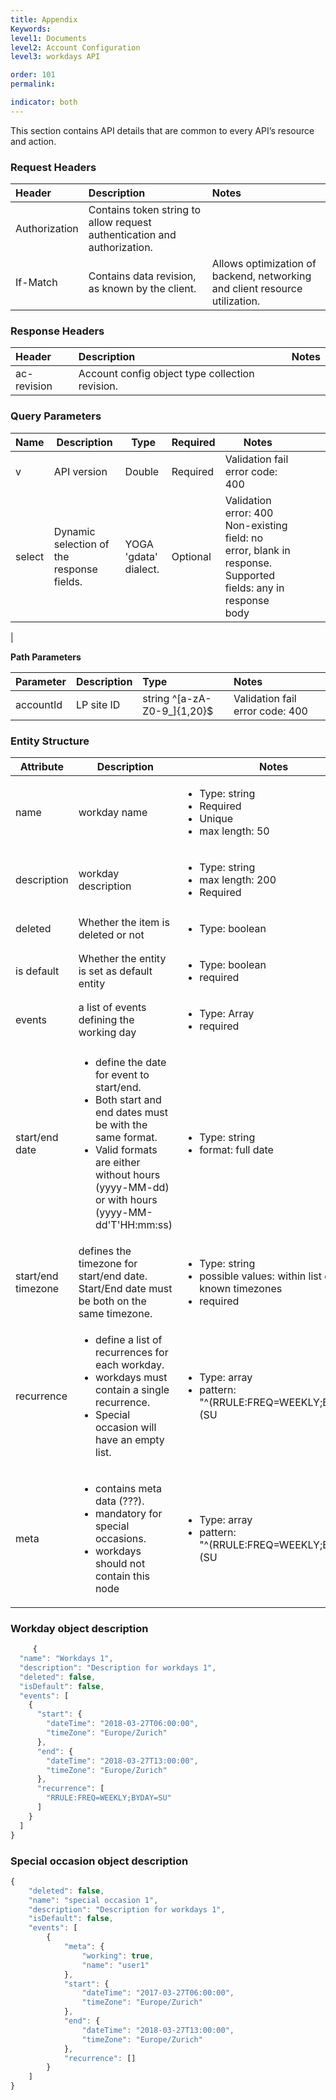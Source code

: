 ```yaml
---
title: Appendix
Keywords:
level1: Documents
level2: Account Configuration
level3: workdays API

order: 101
permalink: 

indicator: both
---
```


This section contains API details that are common to every API’s resource and action.

### Request Headers

 |Header | Description | Notes| 
 |:------- | :-------------- | :--- |
 |Authorization | Contains token string to allow request authentication and authorization.  |
| If-Match | Contains data revision, as known by the client. | Allows optimization of backend, networking and client resource utilization. |

### Response Headers

 |Header | Description | Notes| 
 |:-------  | :----- | :--- |
 |ac-revision | Account config object type collection revision. 
 
### Query Parameters

| Name            | Description                                               | Type                                           | Required | Notes                                                                                                                                         |                                                                                                |                                                                  |                                                                |
|-----------------|-----------------------------------------------------------|------------------------------------------------|----------|-----------------------------------------------------------------------------------------------------------------------------------------------|------------------------------------------------------------------------------------------------|------------------------------------------------------------------|----------------------------------------------------------------|
| v               | API version                                               | Double                                         | Required | Validation fail error code: 400                                                                                                               |                                                                                                |                                                                  |                                                                |
| select          | Dynamic selection of the response fields.                 | YOGA 'gdata' dialect.                          | Optional | Validation error: 400 Non-existing field: no error, blank in response. Supported fields: any in response body                                 |                                                                                                |                                                                  |                                                                |
| 

**Path Parameters**

 |Parameter | Description|  Type  |Notes |
 |:----------|  :-------------- | :-------------- | :--- |
 |accountId|  LP site ID | string ^[a-zA-Z0-9_]{1,20}$ | Validation fail error code: 400 
 
### Entity Structure
Attribute | Description | Notes
--- | --- | --- 
name | workday name | <ul><li>Type: string</li> <li>Required</li><li>Unique</li><li>max length: 50</li></ul>
description | workday description | <ul><li>Type: string</li><li>max length: 200</li><li>Required</li></ul>
deleted | Whether the item is deleted or not  | <ul><li>Type: boolean</li></ul>
is default | Whether the entity is set as default entity | <ul><li>Type: boolean</li><li> required</li></ul>
events | a list of events defining the working day| <ul><li>Type: Array</li><li>required</li></ul>
start/end date |<ul><li> define the date for event to start/end. </li><li>Both start and end dates must be with the same format. </li><li>Valid formats are either without hours (yyyy-MM-dd) or with hours (yyyy-MM-dd'T'HH:mm:ss)</li></li> | <ul><li>Type: string</li><li>format: full date</li></ul>
start/end timezone | defines the timezone for start/end date. Start/End date must be both on the same timezone. | <ul><li>Type: string</li><li>possible values: within list of known timezones</li><li>required</li></ul>
recurrence | <ul><li>define a list of recurrences for each workday. </li><li>workdays must contain a single recurrence. </li><li>Special occasion will have an empty list. </li></ul> | <ul><li>Type: array</li> <li>pattern: "^(RRULE:FREQ=WEEKLY;BYDAY=)(SU|MO|TU|WE|TH|FR|SA)$"</li></ul>
meta | <ul><li>contains meta data (???).</li> <li>mandatory for special occasions. </li><li>workdays should not contain this node</li></ul> | <ul><li>Type: array</li> <li>pattern: "^(RRULE:FREQ=WEEKLY;BYDAY=)(SU|MO|TU|WE|TH|FR|SA)$"</li></ul>



### Workday object description
```javascript
     {
  "name": "Workdays 1",
  "description": "Description for workdays 1",
  "deleted": false,
  "isDefault": false,
  "events": [
    {
      "start": {
        "dateTime": "2018-03-27T06:00:00",
        "timeZone": "Europe/Zurich"
      },
      "end": {
        "dateTime": "2018-03-27T13:00:00",
        "timeZone": "Europe/Zurich"
      },
      "recurrence": [
        "RRULE:FREQ=WEEKLY;BYDAY=SU"
      ]
    }
  ]
}
```

### Special occasion object description
```javascript
{
    "deleted": false,
    "name": "special occasion 1",
    "description": "Description for workdays 1",
    "isDefault": false,
    "events": [
        {
            "meta": {
                "working": true,
                "name": "user1"
            },
            "start": {
                "dateTime": "2017-03-27T06:00:00",
                "timeZone": "Europe/Zurich"
            },
            "end": {
                "dateTime": "2018-03-27T13:00:00",
                "timeZone": "Europe/Zurich"
            },
            "recurrence": []
        }
    ]
}
```
